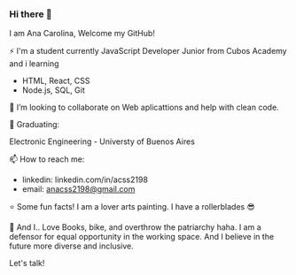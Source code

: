 
### Hi there 👋

I am Ana Carolina, 
Welcome my GitHub!

⚡ I'm a student currently JavaScript Developer Junior from Cubos Academy and i learning

- HTML, React, CSS
- Node.js, SQL, Git

👯 I’m looking to collaborate on Web aplicattions and help with clean code. 

🏫 Graduating:

Electronic Engineering - Universty of Buenos Aires

📫 How to reach me: 

- linkedin: linkedin.com/in/acss2198 
- email: anacss2198@gmail.com

⭐ Some fun facts!
I am a lover arts painting. I have a rollerblades 😎

💬 And I..
Love Books, bike, and overthrow the patriarchy haha. I am a defensor for equal opportunity in the working space. And I believe in the future more diverse and inclusive.

Let's talk!



<!--
**anacss21/anacss21** is a ✨ _special_ ✨ repository because its `README.md` (this file) appears on your GitHub profile.

Here are some ideas to get you started:



.

- 💬 Ask me about ...

- 😄 Pronouns: ...
- ⚡ Fun fact: ...
-->
